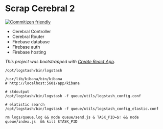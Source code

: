 # Scrap Cerebral 2

[![Commitizen friendly](https://img.shields.io/badge/commitizen-friendly-brightgreen.svg)](http://commitizen.github.io/cz-cli/)

- Cerebral Controller
- Cerebral Router
- Firebase database
- Firebase auth
- Firebase hosting

_This project was bootstrapped with [Create React App](https://github.com/facebookincubator/create-react-app)._

```shell
/opt/logstash/bin/logstash

/usr/lib/kibana/bin/kibana
# http://localhost:5601/app/kibana

# stdoutput
/opt/logstash/bin/logstash -f queue/utils/logstash_config.conf

# elatistic search
/opt/logstash/bin/logstash -f queue/utils/logstash_config_elastic.conf

rm logs/queue.log && node queue/send.js & TASK_PID=$! && node queue/index.js  && kill $TASK_PID
```
